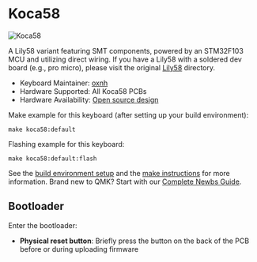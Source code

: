 # Koca58

![Koca58](https://i.imgur.com/loOGjGq.jpeg)

A Lily58 variant featuring SMT components, powered by an STM32F103 MCU and utilizing direct wiring. If you have a Lily58 with a soldered dev board (e.g., pro micro), please visit the original [Lily58](/keyboards/lily58) directory.

* Keyboard Maintainer: [oxnh](https://github.com/Hardware7253)
* Hardware Supported: All Koca58 PCBs
* Hardware Availability: [Open source design](https://github.com/Hardware7253/Koca58)

Make example for this keyboard (after setting up your build environment):

    make koca58:default

Flashing example for this keyboard:

    make koca58:default:flash

See the [build environment setup](https://docs.qmk.fm/#/getting_started_build_tools) and the [make instructions](https://docs.qmk.fm/#/getting_started_make_guide) for more information. Brand new to QMK? Start with our [Complete Newbs Guide](https://docs.qmk.fm/#/newbs).

## Bootloader

Enter the bootloader:

* **Physical reset button**: Briefly press the button on the back of the PCB before or during uploading firmware
